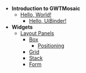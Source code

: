   * **Introduction to GWTMosaic**
    * [Hello, World!](HelloWorld.md)
      * [Hello, UiBinder!](HelloUiBinder.md)
  * **Widgets**
    * [Layout Panels](LayoutPanels.md)
      * [Box](Box.md)
        * [Positioning](Positioning.md)
      * [Grid](Grid.md)
      * [Stack](Stack.md)
      * [Form](Form.md)